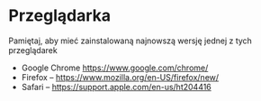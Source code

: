 # Przeglądarka

Pamiętaj, aby mieć zainstalowaną najnowszą wersję jednej z tych przeglądarek

* Google Chrome https://www.google.com/chrome/
* Firefox – https://www.mozilla.org/en-US/firefox/new/
* Safari – https://support.apple.com/en-us/ht204416
